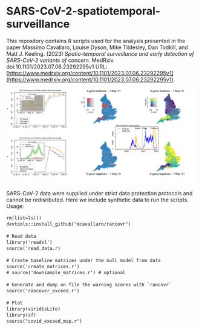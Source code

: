 # SARS-CoV-2-spatiotemporal-surveillance

This repository contains R scripts used for the analysis presented in the paper
Massimo Cavallaro, Louise Dyson, Mike Tildesley, Dan Todkill, and Matt J. Keeling. (2023) *Spatio-temporal surveillance and early detection of SARS-CoV-2 variants of concern*. MedRxiv. 
doi:10.1101/2023.07.06.23292295v1 URL:[https://www.medrxiv.org/content/10.1101/2023.07.06.23292295v1](https://www.medrxiv.org/content/10.1101/2023.07.06.23292295v1).


![](./Movie/Positive_and_negatives_244.png)


SARS-CoV-2 data were supplied under strict data protection protocols and cannot be redisributed. Here we include synthetic data to run the scripts. Usage:
```{r}
rm(list=ls())
devtools::install_github("mcavallaro/rancovr")

# Read data
library('readxl')
source('read_data.r)

# Create baseline matrices under the null model from data
source('create_matrices.r')
# source('downsample_matrices.r') # optional

# Generate and dump on file the warning scores with `rancovr`
source('rancover_exceed.r')

# Plot
library(viridisLite)
library(sf)
source("covid_exceed_map.r")
```


